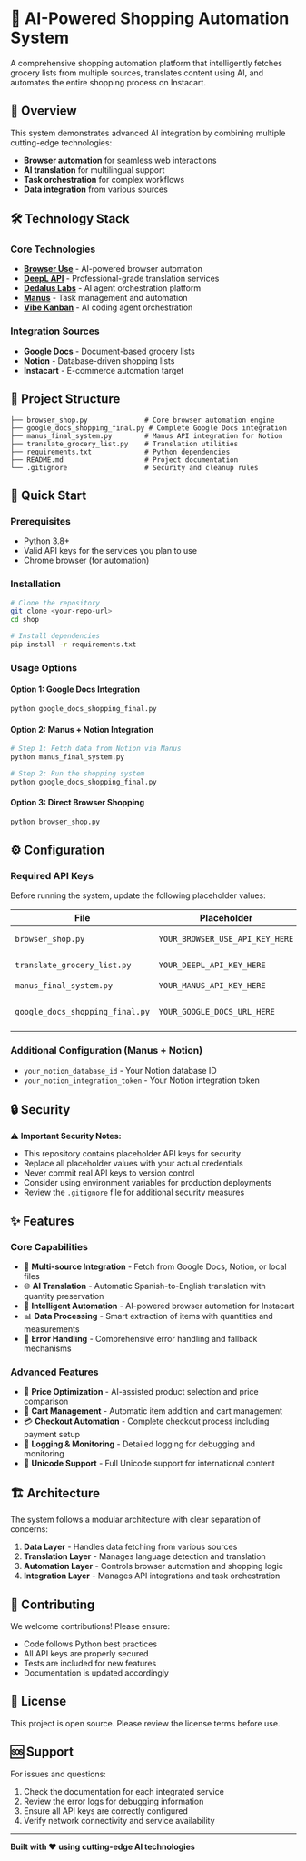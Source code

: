 # 🛒 AI-Powered Shopping Automation System

A comprehensive shopping automation platform that intelligently fetches grocery lists from multiple sources, translates content using AI, and automates the entire shopping process on Instacart.

## 🚀 Overview

This system demonstrates advanced AI integration by combining multiple cutting-edge technologies:
- **Browser automation** for seamless web interactions
- **AI translation** for multilingual support
- **Task orchestration** for complex workflows
- **Data integration** from various sources

## 🛠️ Technology Stack

### Core Technologies
- **[Browser Use](https://cloud.browser-use.com/)** - AI-powered browser automation
- **[DeepL API](https://www.deepl.com/en/translator)** - Professional-grade translation services
- **[Dedalus Labs](https://www.dedaluslabs.ai/)** - AI agent orchestration platform
- **[Manus](https://manus.im/app)** - Task management and automation
- **[Vibe Kanban](https://www.vibekanban.com/docs)** - AI coding agent orchestration

### Integration Sources
- **Google Docs** - Document-based grocery lists
- **Notion** - Database-driven shopping lists
- **Instacart** - E-commerce automation target

## 📁 Project Structure

```
├── browser_shop.py              # Core browser automation engine
├── google_docs_shopping_final.py # Complete Google Docs integration
├── manus_final_system.py        # Manus API integration for Notion
├── translate_grocery_list.py    # Translation utilities
├── requirements.txt             # Python dependencies
├── README.md                    # Project documentation
└── .gitignore                   # Security and cleanup rules
```

## 🚀 Quick Start

### Prerequisites
- Python 3.8+
- Valid API keys for the services you plan to use
- Chrome browser (for automation)

### Installation
```bash
# Clone the repository
git clone <your-repo-url>
cd shop

# Install dependencies
pip install -r requirements.txt
```

### Usage Options

#### Option 1: Google Docs Integration
```bash
python google_docs_shopping_final.py
```

#### Option 2: Manus + Notion Integration
```bash
# Step 1: Fetch data from Notion via Manus
python manus_final_system.py

# Step 2: Run the shopping system
python google_docs_shopping_final.py
```

#### Option 3: Direct Browser Shopping
```bash
python browser_shop.py
```

## ⚙️ Configuration

### Required API Keys

Before running the system, update the following placeholder values:

| File | Placeholder | Service |
|------|-------------|---------|
| `browser_shop.py` | `YOUR_BROWSER_USE_API_KEY_HERE` | [Browser Use](https://cloud.browser-use.com/) |
| `translate_grocery_list.py` | `YOUR_DEEPL_API_KEY_HERE` | [DeepL API](https://www.deepl.com/en/translator) |
| `manus_final_system.py` | `YOUR_MANUS_API_KEY_HERE` | [Manus](https://manus.im/app) |
| `google_docs_shopping_final.py` | `YOUR_GOOGLE_DOCS_URL_HERE` | Google Docs URL |

### Additional Configuration (Manus + Notion)
- `your_notion_database_id` - Your Notion database ID
- `your_notion_integration_token` - Your Notion integration token

## 🔒 Security

⚠️ **Important Security Notes:**
- This repository contains placeholder API keys for security
- Replace all placeholder values with your actual credentials
- Never commit real API keys to version control
- Consider using environment variables for production deployments
- Review the `.gitignore` file for additional security measures

## ✨ Features

### Core Capabilities
- 🔄 **Multi-source Integration** - Fetch from Google Docs, Notion, or local files
- 🌐 **AI Translation** - Automatic Spanish-to-English translation with quantity preservation
- 🤖 **Intelligent Automation** - AI-powered browser automation for Instacart
- 📊 **Data Processing** - Smart extraction of items with quantities and measurements
- 🔧 **Error Handling** - Comprehensive error handling and fallback mechanisms

### Advanced Features
- 🎯 **Price Optimization** - AI-assisted product selection and price comparison
- 🛒 **Cart Management** - Automatic item addition and cart management
- 💳 **Checkout Automation** - Complete checkout process including payment setup
- 📝 **Logging & Monitoring** - Detailed logging for debugging and monitoring
- 🔄 **Unicode Support** - Full Unicode support for international content

## 🏗️ Architecture

The system follows a modular architecture with clear separation of concerns:

1. **Data Layer** - Handles data fetching from various sources
2. **Translation Layer** - Manages language detection and translation
3. **Automation Layer** - Controls browser automation and shopping logic
4. **Integration Layer** - Manages API integrations and task orchestration

## 🤝 Contributing

We welcome contributions! Please ensure:
- Code follows Python best practices
- All API keys are properly secured
- Tests are included for new features
- Documentation is updated accordingly

## 📄 License

This project is open source. Please review the license terms before use.

## 🆘 Support

For issues and questions:
1. Check the documentation for each integrated service
2. Review the error logs for debugging information
3. Ensure all API keys are correctly configured
4. Verify network connectivity and service availability

---

**Built with ❤️ using cutting-edge AI technologies**
